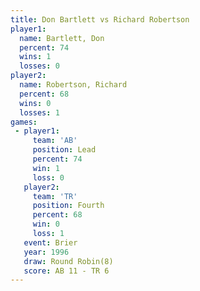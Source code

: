 ```yaml
---
title: Don Bartlett vs Richard Robertson
player1:                  
  name: Bartlett, Don     
  percent: 74             
  wins: 1                 
  losses: 0               
player2:                  
  name: Robertson, Richard
  percent: 68             
  wins: 0                 
  losses: 1               
games:
 - player1:        
     team: 'AB'    
     position: Lead
     percent: 74   
     win: 1        
     loss: 0       
   player2:          
     team: 'TR'      
     position: Fourth
     percent: 68     
     win: 0          
     loss: 1         
   event: Brier        
   year: 1996          
   draw: Round Robin(8)
   score: AB 11 - TR 6 
---
```

